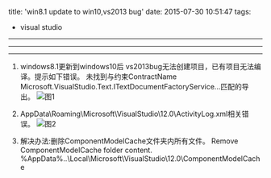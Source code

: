 title: 'win8.1 update to win10,vs2013 bug'
date: 2015-07-30 10:51:47
tags:
- visual studio
---

***
***

1.  windows8.1更新到windows10后
    vs2013bug无法创建项目，已有项目无法编译。提示如下错误。
        未找到与约束ContractName Microsoft.VisualStudio.Text.ITextDocumentFactoryService...匹配的导出。
    ![图1](\imgs\vs2013Error\vs2013Error01.png)
2.  AppData\Roaming\Microsoft\VisualStudio\12.0\ActivityLog.xml相关错误。
    ![图2](\imgs\vs2013Error\vs2013Error02.png)

3.  解决办法:删除ComponentModelCache文件夹内所有文件。
        Remove ComponentModelCache folder content.
        %AppData%\..\Local\Microsoft\VisualStudio\12.0\ComponentModelCache
